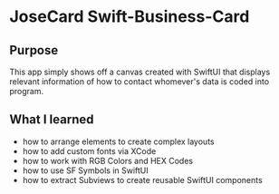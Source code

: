 # JoseCard Swift-Business-Card

## Purpose
This app simply shows off a canvas created with SwiftUI that displays relevant information of how to contact whomever's data is coded into program.

## What I learned
- how to arrange elements to create complex layouts
- how to add custom fonts via XCode
- how to work with RGB Colors and HEX Codes
- how to use SF Symbols in SwiftUI
- how to extract Subviews to create reusable SwiftUI components 

